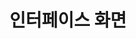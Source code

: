 ---
title: "인터페이스 화면"
linkTitle: "인터페이스 화면"
description: "인터페이스 화면"
url: /common-component/elementary-technology/interface
menu:
  depth:
    weight: 7
    parent: "elementary-technology"
    identifier: "interface"
---